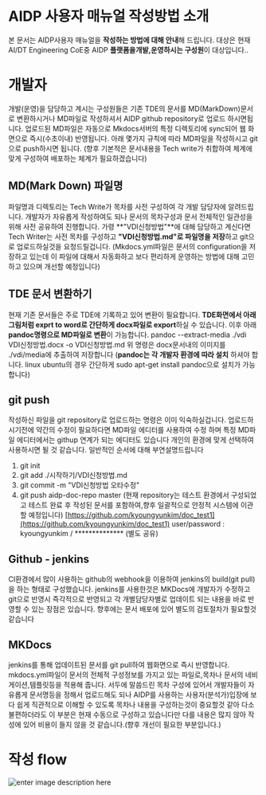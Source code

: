 ﻿# AIDP 사용자 매뉴얼 작성방법 소개

본 문서는 AIDP사용자 매뉴얼을 **작성하는 방법에 대해 안내**해 드립니다.
대상은 현재 AI/DT Engineering CoE중 AIDP **플랫폼을개발,운영하시는 구성원**이 대상입니다..


# 개발자

개발(운영)을 담당하고 계시는 구성원들은 기존 TDE의 문서를 MD(MarkDown)문서로 변환하시거나 MD파일로 작성하셔서 AIDP github repository로 업로드 하시면됩니다.
업로드된 MD파일은 자동으로 Mkdocs서버의 특정 디렉토리에 sync되어 웹 화면으로 즉시(수초이내) 반영됩니다.
아래 몇가지 규칙에 따라 MD파일을 작성하시고 git으로 push하시면 됩니다.
(향후 기본적은 문서내용을 Tech write가 취합하여 체계에 맞게 구성하여 배포하는 체계가 필요하겠습니다)

## MD(Mark Down) 파일명

파일명과 디렉토리는 Tech Write가 목차를 사전 구성하여 각 개발 담당자에 알려드립니다.
개발자가 자유롭게 작성하여도 되나 문서의 목차구성과 문서 전체적인 일관성을 위해 사전 공유하여 진행합니다.
가령 **"VDI신청방법"**에 대해 담당하고 계신다면 Tech Writer는 사전 목차를 구성하고 **"VDI신청방법.md"로 파일명을 저장**하고 git으로 업로드하실것을 요청드릴겁니다. 
(Mkdocs.yml파일은 문서의 configuration을 저장하고 있는데 이 파일에 대해서 자동화하고 보다 편리하게 운영하는 방법에 대해 고민하고 있으며 개선할 예정입니다)

## TDE 문서 변환하기

현재 기존 문서들은 주로 TDE에 기록하고 있어 변환이 필요합니다.
**TDE화면에서 아래 그림처럼 exprt to word로 간단하게 docx파일로 export**하실 수 있습니다.
이후 아래 **pandoc명령으로 MD파일로 변환**이 가능합니다.
pandoc --extract-media ./vdi VDI신청방법.docx -o VDI신청방법.md
위 명령은 docx문서내의 이미지를 ./vdi/media에 추출하여 저장합니다
(**pandoc는 각 개발자 환경에 따라 설치** 하셔야 합니다. linux ubuntu의 경우 간단하게 sudo apt-get install pandoc으로 설치가 가능합니다)


## git push

작성하신 파일을 git repository로 업로드하는 명령은 이미 익숙하실겁니다.
업로드하시기전에 약간의 수정이 필요하다면 MD파일 에디터를 사용하여 수정 하며 특정 MD파일 에디터에서는 githup 연계가 되는 에디터도 있습니다
개인의 환경에 맞게 선택하여 사용하시면 될 것 같습니다.
일반적인 순서에 대해 부연설명드립니다
1) git init
2) git add ./시작하기/VDI신청방법.md
3) git commit -m "VDI신청방법 오타수정"
4) git push aidp-doc-repo master
(현재 repository는 테스트 환경에서 구성되었고 테스트 완료 후 작성된 문서를 포함하여,향후 일괄적으로 안정적 시스템에 이관할 예정입니다)
[https://github.com/kyoungyunkim/doc_test1](https://github.com/kyoungyunkim/doc_test1)
user/password : kyoungyunkim / ************** (별도 공유)

## Github - jenkins

CI환경에서 많이 사용하는 github의 webhook을 이용하여 jenkins의 build(git pull)을 하는 형태로 구성했습니다.
jenkins를 사용한것은 MKDocs에 개발자가 수정하고 git으로 반영시 즉각적으로 반영되고 각 개별담당자별로 업데이트 되는 내용을 바로 반영할 수 있는 장점은 있습니다.
향후에는 문서 배포에 있어 별도의 검토절차가 필요할것 같습니다


## MKDocs

jenkins를 통해 업데이트된 문서를 git pull하여 웹화면으로 즉시 반영합니다.
mkdocs.yml파일이 문서의 전체적 구성정보를 가지고 있는 파일로,목차나 문서의 네비게이션,템플릿등을 적용해 줍니다.
서두에 말씀드린 목차 구성에 있어서 개발자들이 자유롭게 문서명등을 정해서 업로드해도 되나 AIDP를 사용하는 사용자(분석가)입장에 보다 쉽게 직관적으로 이해할 수 있도록 목차나 내용을 구성하는것이 중요할것 같아 다소 불편하더라도 이 부분은 현재 수동으로 구성하고 있습니다만 다를 내용은 많지 않아 작성에 있어 비용이 들지 않을 것 같습니다.(향후 개선이 필요한 부분입니다.)

# 작성 flow

![enter image description here](http://18.219.180.88:9000/image/guide/image1.png)

